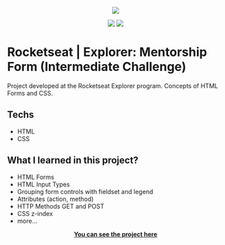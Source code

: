 <p align="center">
  <picture>
    <img src="https://i.ibb.co/C2hY5jC/form1.png">
  <picture/>
</p>

<div align="center" dir="auto">
  <picture>
    <img
      src="https://img.shields.io/badge/HTML5-E34F26?style=for-the-badge&logo=html5&logoColor=white"
      style="max-width: 100%"
    />
  </picture>
  <picture>
    <img
      src="https://img.shields.io/badge/CSS3-1572B6?style=for-the-badge&logo=css3&logoColor=white"
      style="max-width: 100%"
    />
  </picture>
</div>


<h1>Rocketseat | Explorer: Mentorship Form (Intermediate Challenge)</h1>


Project developed at the Rocketseat Explorer program.
Concepts of HTML Forms and CSS. 


## Techs

- HTML
- CSS

## What I learned in this project? 

- HTML Forms
- HTML Input Types
- Grouping form controls with fieldset and legend
- Attributes (action, method)
- HTTP Methods GET and POST
- CSS z-index
- more...

<p align="center">
  <a
    href="https://fabioszam.github.io/rocketseat-explorer-intermediate-creatingforms/"
    target="_blank"
  >
    <strong>You can see the project here</strong>
  </a>
</p>
